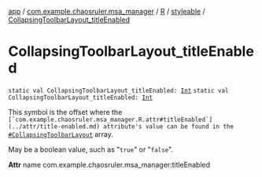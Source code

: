 [app](../../../index.md) / [com.example.chaosruler.msa_manager](../../index.md) / [R](../index.md) / [styleable](index.md) / [CollapsingToolbarLayout_titleEnabled](.)

# CollapsingToolbarLayout_titleEnabled

`static val CollapsingToolbarLayout_titleEnabled: `[`Int`](https://kotlinlang.org/api/latest/jvm/stdlib/kotlin/-int/index.html)
`static val CollapsingToolbarLayout_titleEnabled: `[`Int`](https://kotlinlang.org/api/latest/jvm/stdlib/kotlin/-int/index.html)

This symbol is the offset where the ``[`com.example.chaosruler.msa_manager.R.attr#titleEnabled`](../attr/title-enabled.md) attribute's value can be found in the ``[`#CollapsingToolbarLayout`](-collapsing-toolbar-layout.md) array.

May be a boolean value, such as "`true`" or "`false`".

**Attr**
name com.example.chaosruler.msa_manager:titleEnabled

